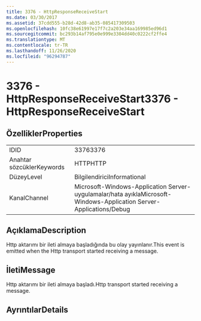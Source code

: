 ```yaml
---
title: 3376 - HttpResponseReceiveStart
ms.date: 03/30/2017
ms.assetid: 37cdd555-b28d-42d8-ab35-085417309503
ms.openlocfilehash: 10fc38e61997e17f7c2a203e34aa169985ed96d1
ms.sourcegitcommit: bc293b14af795e0e999e3304dd40c0222cf2ffe4
ms.translationtype: MT
ms.contentlocale: tr-TR
ms.lasthandoff: 11/26/2020
ms.locfileid: "96294787"
---
```

# <a name="3376---httpresponsereceivestart"></a><span data-ttu-id="47b50-102">3376 - HttpResponseReceiveStart</span><span class="sxs-lookup"><span data-stu-id="47b50-102">3376 - HttpResponseReceiveStart</span></span>

## <a name="properties"></a><span data-ttu-id="47b50-103">Özellikler</span><span class="sxs-lookup"><span data-stu-id="47b50-103">Properties</span></span>  
  
|||  
|-|-|  
|<span data-ttu-id="47b50-104">ID</span><span class="sxs-lookup"><span data-stu-id="47b50-104">ID</span></span>|<span data-ttu-id="47b50-105">3376</span><span class="sxs-lookup"><span data-stu-id="47b50-105">3376</span></span>|  
|<span data-ttu-id="47b50-106">Anahtar sözcükler</span><span class="sxs-lookup"><span data-stu-id="47b50-106">Keywords</span></span>|<span data-ttu-id="47b50-107">HTTP</span><span class="sxs-lookup"><span data-stu-id="47b50-107">HTTP</span></span>|  
|<span data-ttu-id="47b50-108">Düzey</span><span class="sxs-lookup"><span data-stu-id="47b50-108">Level</span></span>|<span data-ttu-id="47b50-109">Bilgilendirici</span><span class="sxs-lookup"><span data-stu-id="47b50-109">Informational</span></span>|  
|<span data-ttu-id="47b50-110">Kanal</span><span class="sxs-lookup"><span data-stu-id="47b50-110">Channel</span></span>|<span data-ttu-id="47b50-111">Microsoft-Windows-Application Server-uygulamalar/hata ayıkla</span><span class="sxs-lookup"><span data-stu-id="47b50-111">Microsoft-Windows-Application Server-Applications/Debug</span></span>|  
  
## <a name="description"></a><span data-ttu-id="47b50-112">Açıklama</span><span class="sxs-lookup"><span data-stu-id="47b50-112">Description</span></span>  

 <span data-ttu-id="47b50-113">Http aktarımı bir ileti almaya başladığında bu olay yayınlanır.</span><span class="sxs-lookup"><span data-stu-id="47b50-113">This event is emitted when the Http transport started receiving a message.</span></span>  
  
## <a name="message"></a><span data-ttu-id="47b50-114">İleti</span><span class="sxs-lookup"><span data-stu-id="47b50-114">Message</span></span>  

 <span data-ttu-id="47b50-115">Http aktarımı bir ileti almaya başladı.</span><span class="sxs-lookup"><span data-stu-id="47b50-115">Http transport started receiving a message.</span></span>  
  
## <a name="details"></a><span data-ttu-id="47b50-116">Ayrıntılar</span><span class="sxs-lookup"><span data-stu-id="47b50-116">Details</span></span>
